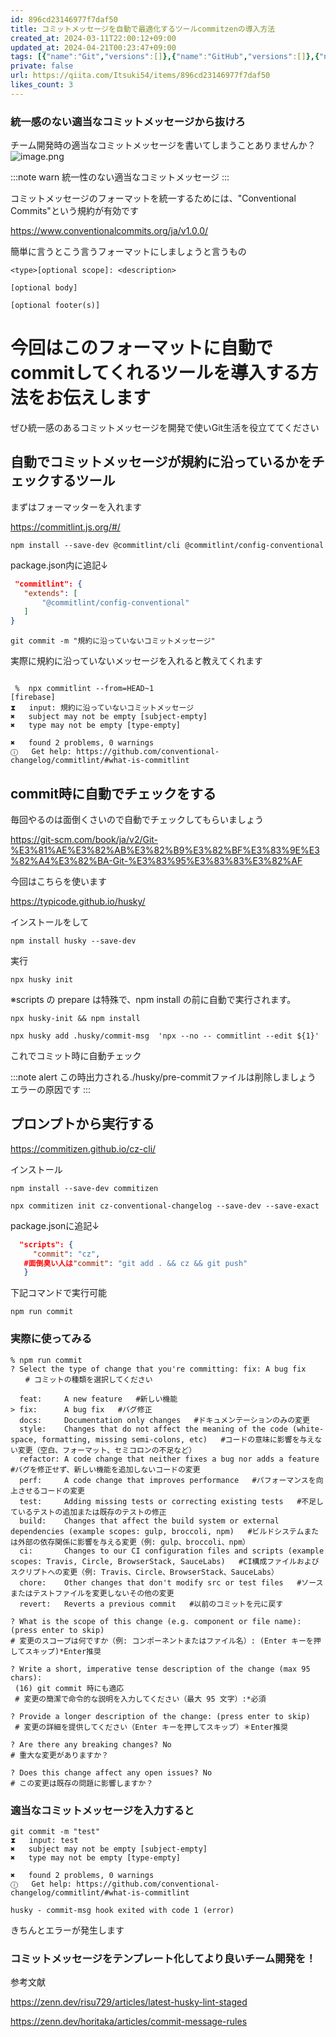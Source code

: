 ```yaml
---
id: 896cd23146977f7daf50
title: コミットメッセージを自動で最適化するツールcommitzenの導入方法
created_at: 2024-03-11T22:00:12+09:00
updated_at: 2024-04-21T00:23:47+09:00
tags: [{"name":"Git","versions":[]},{"name":"GitHub","versions":[]},{"name":"コマンド","versions":[]},{"name":"初心者","versions":[]},{"name":"チーム開発","versions":[]}]
private: false
url: https://qiita.com/Itsuki54/items/896cd23146977f7daf50
likes_count: 3
---
```


### 統一感のない適当なコミットメッセージから抜けろ

チーム開発時の適当なコミットメッセージを書いてしまうことありませんか？
![image.png](https://qiita-image-store.s3.ap-northeast-1.amazonaws.com/0/3303371/efd377b8-1df5-4eef-5bf9-8f6880c1eaf6.png)

:::note warn
統一性のない適当なコミットメッセージ
:::

コミットメッセージのフォーマットを統一するためには、"Conventional Commits"という規約が有効です

https://www.conventionalcommits.org/ja/v1.0.0/

簡単に言うとこう言うフォーマットにしましょうと言うもの
```
<type>[optional scope]: <description>

[optional body]

[optional footer(s)]
```

# 今回はこのフォーマットに自動でcommitしてくれるツールを導入する方法をお伝えします

ぜひ統一感のあるコミットメッセージを開発で使いGit生活を役立ててください

## 自動でコミットメッセージが規約に沿っているかをチェックするツール

まずはフォーマッターを入れます

https://commitlint.js.org/#/
```shell
npm install --save-dev @commitlint/cli @commitlint/config-conventional
```
package.json内に追記↓
```json
 "commitlint": {
   "extends": [
       "@commitlint/config-conventional"
   ]
}
```


```shell
git commit -m "規約に沿っていないコミットメッセージ"
```
実際に規約に沿っていないメッセージを入れると教えてくれます
```shell

 %  npx commitlint --from=HEAD~1                                                                                                                        [firebase]
⧗   input: 規約に沿っていないコミットメッセージ
✖   subject may not be empty [subject-empty]
✖   type may not be empty [type-empty]

✖   found 2 problems, 0 warnings
ⓘ   Get help: https://github.com/conventional-changelog/commitlint/#what-is-commitlint
```

## commit時に自動でチェックをする
毎回やるのは面倒くさいので自動でチェックしてもらいましょう

https://git-scm.com/book/ja/v2/Git-%E3%81%AE%E3%82%AB%E3%82%B9%E3%82%BF%E3%83%9E%E3%82%A4%E3%82%BA-Git-%E3%83%95%E3%83%83%E3%82%AF

今回はこちらを使います

https://typicode.github.io/husky/

インストールをして
```shell
npm install husky --save-dev
```
実行
```shell
npx husky init
```

※scripts の prepare は特殊で、npm install の前に自動で実行されます。
```shell
npx husky-init && npm install
```
```shell
npx husky add .husky/commit-msg  'npx --no -- commitlint --edit ${1}' 
```
これでコミット時に自動チェック

:::note alert
この時出力される./husky/pre-commitファイルは削除しましょう
エラーの原因です
:::

## プロンプトから実行する

https://commitizen.github.io/cz-cli/

インストール
```shell
npm install --save-dev commitizen
```

```shell
npx commitizen init cz-conventional-changelog --save-dev --save-exact
```
package.jsonに追記↓

```json
  "scripts": {
     "commit": "cz", 
   #面倒臭い人は"commit": "git add . && cz && git push"
   }
```
下記コマンドで実行可能
```shell
npm run commit 
```

### 実際に使ってみる

```
% npm run commit 
? Select the type of change that you're committing: fix: A bug fix
　　# コミットの種類を選択してください

  feat:     A new feature   #新しい機能 
> fix:      A bug fix   #バグ修正
  docs:     Documentation only changes   #ドキュメンテーションのみの変更
  style:    Changes that do not affect the meaning of the code (white-space, formatting, missing semi-colons, etc)   #コードの意味に影響を与えない変更（空白、フォーマット、セミコロンの不足など）
  refactor: A code change that neither fixes a bug nor adds a feature   #バグを修正せず、新しい機能を追加しないコードの変更
  perf:     A code change that improves performance   #パフォーマンスを向上させるコードの変更
  test:     Adding missing tests or correcting existing tests   #不足しているテストの追加または既存のテストの修正
  build:    Changes that affect the build system or external dependencies (example scopes: gulp, broccoli, npm)   #ビルドシステムまたは外部の依存関係に影響を与える変更（例: gulp、broccoli、npm） 
  ci:       Changes to our CI configuration files and scripts (example scopes: Travis, Circle, BrowserStack, SauceLabs)   #CI構成ファイルおよびスクリプトへの変更（例: Travis、Circle、BrowserStack、SauceLabs）
  chore:    Other changes that don't modify src or test files   #ソースまたはテストファイルを変更しないその他の変更
  revert:   Reverts a previous commit   #以前のコミットを元に戻す
  
? What is the scope of this change (e.g. component or file name): (press enter to skip)   
# 変更のスコープは何ですか（例: コンポーネントまたはファイル名）: (Enter キーを押してスキップ)*Enter推奨

? Write a short, imperative tense description of the change (max 95 chars):
 (16) git commit 時にも適応
 # 変更の簡潔で命令的な説明を入力してください（最大 95 文字）:*必須

? Provide a longer description of the change: (press enter to skip)
 # 変更の詳細を提供してください（Enter キーを押してスキップ）＊Enter推奨

? Are there any breaking changes? No
# 重大な変更がありますか？

? Does this change affect any open issues? No
# この変更は既存の問題に影響しますか？
```

### 適当なコミットメッセージを入力すると
```shell
git commit -m "test"                                                                                                                                      
⧗   input: test
✖   subject may not be empty [subject-empty]
✖   type may not be empty [type-empty]

✖   found 2 problems, 0 warnings
ⓘ   Get help: https://github.com/conventional-changelog/commitlint/#what-is-commitlint

husky - commit-msg hook exited with code 1 (error)
```
きちんとエラーが発生します

### コミットメッセージをテンプレート化してより良いチーム開発を！

参考文献

https://zenn.dev/risu729/articles/latest-husky-lint-staged

https://zenn.dev/horitaka/articles/commit-message-rules
